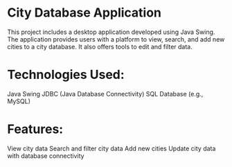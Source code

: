 # City Database Application

 This project includes a desktop application developed using Java Swing. The application provides users with a platform to view, search, and add new cities to a city database. It also offers tools to edit and filter data.

# Technologies Used:

Java Swing
JDBC (Java Database Connectivity)
SQL Database (e.g., MySQL)

# Features:

View city data
Search and filter city data
Add new cities
Update city data with database connectivity

